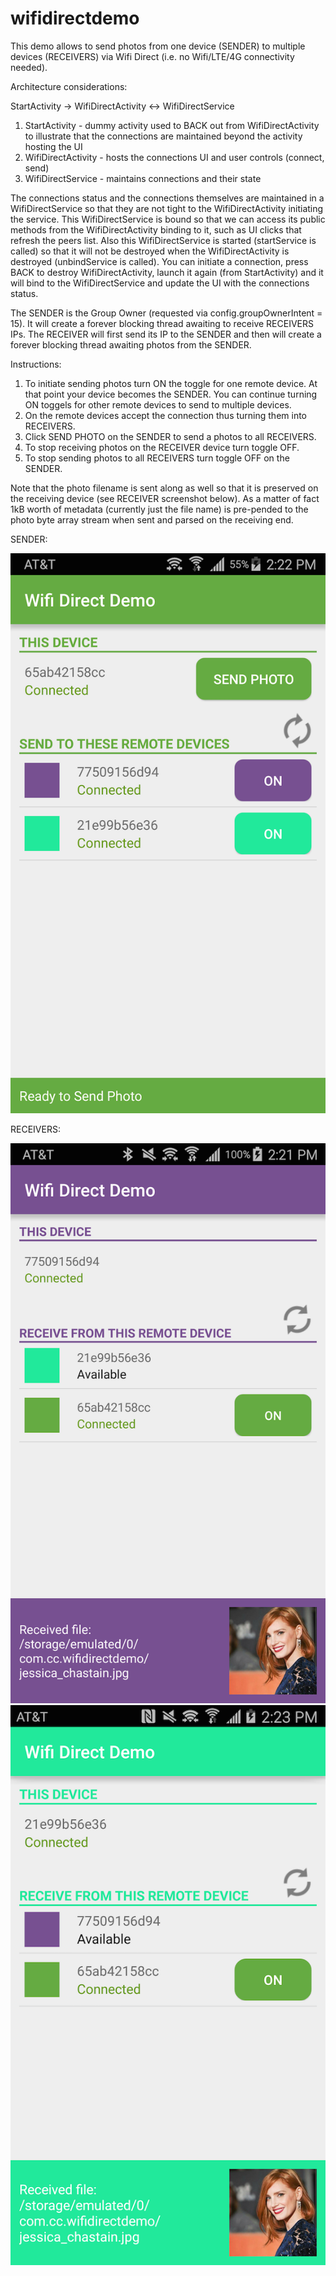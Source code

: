 # wifidirectdemo

This demo allows to send photos from one device (SENDER) to multiple devices (RECEIVERS) via Wifi Direct (i.e. no Wifi/LTE/4G connectivity needed).


Architecture considerations:

StartActivity -> WifiDirectActivity <-> WifiDirectService

1. StartActivity - dummy activity used to BACK out from WifiDirectActivity to illustrate that the connections are maintained beyond the activity hosting the UI
2. WifiDirectActivity - hosts the connections UI and user controls (connect, send)
3. WifiDirectService - maintains connections and their state

The connections status and the connections themselves are maintained in a WifiDirectService so that they are not tight to the WifiDirectActivity initiating the service. 
This WifiDirectService is bound so that we can access its public methods from the WifiDirectActivity binding to it, such as UI clicks that refresh the peers list. Also this WifiDirectService is started (startService is called) so that it will not be destroyed when the WifiDirectActivity is destroyed (unbindService is called).
You can initiate a connection, press BACK to destroy WifiDirectActivity, launch it again (from StartActivity) and it will bind to the WifiDirectService and update the UI with the connections status.

The SENDER is the Group Owner (requested via config.groupOwnerIntent = 15). It will create a forever blocking thread awaiting to receive RECEIVERS IPs. The RECEIVER will first send its IP to the SENDER and then will create a forever blocking thread awaiting photos from the SENDER.


Instructions:

1. To initiate sending photos turn ON the toggle for one remote device. At that point your device becomes the SENDER. You can continue turning ON toggels for other remote devices to send to multiple devices. 
2. On the remote devices accept the connection thus turning them into RECEIVERS. 
2. Click SEND PHOTO on the SENDER to send a photos to all RECEIVERS. 
3. To stop receiving photos on the RECEIVER device turn toggle OFF.
4. To stop sending photos to all RECEIVERS turn toggle OFF on the SENDER.

Note that the photo filename is sent along as well so that it is preserved on the receiving device (see RECEIVER screenshot below). As a matter of fact 1kB worth of metadata (currently just the file name) is pre-pended to the photo byte array stream when sent and parsed on the receiving end.


SENDER:

![Alt text](/sender.png?raw=true "initiates connection to send")


RECEIVERS:

![Alt text](/receiver1.png?raw=true "accepts connection to receive")
![Alt text](/receiver2.png?raw=true "accepts connection to receive")
